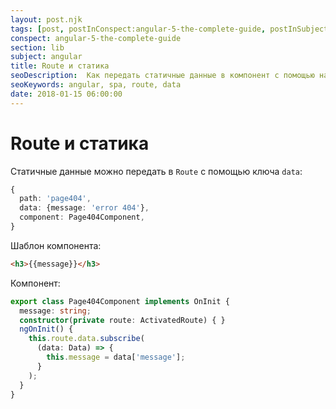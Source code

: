 ```yaml
---
layout: post.njk
tags: [post, postInConspect:angular-5-the-complete-guide, postInSubject:angular, postInSection:lib]
conspect: angular-5-the-complete-guide
section: lib
subject: angular
title: Route и статика
seoDescription:  Как передать статичные данные в компонент с помощью настроек роута.
seoKeywords: angular, spa, route, data
date: 2018-01-15 06:00:00
---
```

# Route и статика

Статичные данные можно передать в `Route` с помощью ключа `data`:

```typescript
{
  path: 'page404', 
  data: {message: 'error 404'}, 
  component: Page404Component,
}
```

Шаблон компонента: 

```html
<h3>{{message}}</h3>
```

Компонент:

```typescript
export class Page404Component implements OnInit {
  message: string;
  constructor(private route: ActivatedRoute) { }
  ngOnInit() {
    this.route.data.subscribe(
      (data: Data) => {
        this.message = data['message'];
      }
    );
  }
}
```